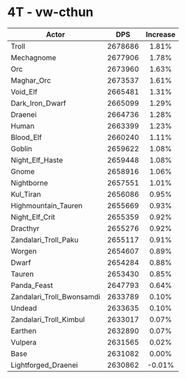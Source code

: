# 4T - vw-cthun
| Actor | DPS | Increase |
|---|:---:|:---:|
|Troll|2678686|1.81%|
|Mechagnome|2677906|1.78%|
|Orc|2673960|1.63%|
|Maghar_Orc|2673537|1.61%|
|Void_Elf|2665481|1.31%|
|Dark_Iron_Dwarf|2665099|1.29%|
|Draenei|2664736|1.28%|
|Human|2663399|1.23%|
|Blood_Elf|2660240|1.11%|
|Goblin|2659622|1.08%|
|Night_Elf_Haste|2659448|1.08%|
|Gnome|2658916|1.06%|
|Nightborne|2657551|1.01%|
|Kul_Tiran|2656086|0.95%|
|Highmountain_Tauren|2655669|0.93%|
|Night_Elf_Crit|2655359|0.92%|
|Dracthyr|2655276|0.92%|
|Zandalari_Troll_Paku|2655117|0.91%|
|Worgen|2654607|0.89%|
|Dwarf|2654284|0.88%|
|Tauren|2653430|0.85%|
|Panda_Feast|2647793|0.64%|
|Zandalari_Troll_Bwonsamdi|2633789|0.10%|
|Undead|2633635|0.10%|
|Zandalari_Troll_Kimbul|2633017|0.07%|
|Earthen|2632890|0.07%|
|Vulpera|2631565|0.02%|
|Base|2631082|0.00%|
|Lightforged_Draenei|2630862|-0.01%|
